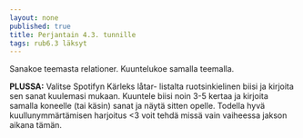 ```yaml
---
layout: none
published: true
title: Perjantain 4.3. tunnille
tags: rub6.3 läksyt
---
```

Sanakoe teemasta relationer. Kuuntelukoe samalla teemalla.

**PLUSSA:**
Valitse Spotifyn Kärleks låtar- listalta ruotsinkielinen biisi ja kirjoita sen sanat kuulemasi mukaan. Kuuntele biisi noin 3-5 kertaa ja kirjoita samalla koneelle (tai käsin) sanat ja näytä sitten opelle. Todella hyvä kuullunymmärtämisen harjoitus <3 voit tehdä missä vain vaiheessa jakson aikana tämän. 